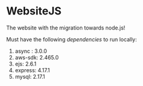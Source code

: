# WebsiteJS
The website with the migration towards node.js!

Must have the following *dependencies* to run locally: 

1. async : 3.0.0
2. aws-sdk: 2.465.0
3. ejs: 2.6.1
4. express: 4.17.1
5. mysql: 2.17.1

